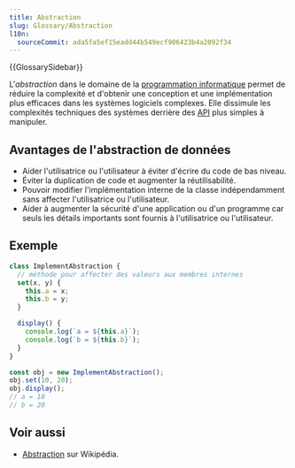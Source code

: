 ```yaml
---
title: Abstraction
slug: Glossary/Abstraction
l10n:
  sourceCommit: ada5fa5ef15eadd44b549ecf906423b4a2092f34
---
```


{{GlossarySidebar}}

L'_abstraction_ dans le domaine de la [programmation informatique](/fr/docs/Glossary/Computer_programming) permet de réduire la complexité et d'obtenir une conception et une implémentation plus efficaces dans les systèmes logiciels complexes. Elle dissimule les complexités techniques des systèmes derrière des [API](/fr/docs/Glossary/API) plus simples à manipuler.

## Avantages de l'abstraction de données

- Aider l'utilisatrice ou l'utilisateur à éviter d'écrire du code de bas niveau.
- Éviter la duplication de code et augmenter la réutilisabilité.
- Pouvoir modifier l'implémentation interne de la classe indépendamment sans affecter l'utilisatrice ou l'utilisateur.
- Aider à augmenter la sécurité d'une application ou d'un programme car seuls les détails importants sont fournis à l'utilisatrice ou l'utilisateur.

## Exemple

```js
class ImplementAbstraction {
  // méthode pour affecter des valeurs aux membres internes
  set(x, y) {
    this.a = x;
    this.b = y;
  }

  display() {
    console.log(`a = ${this.a}`);
    console.log(`b = ${this.b}`);
  }
}

const obj = new ImplementAbstraction();
obj.set(10, 20);
obj.display();
// a = 10
// b = 20
```

## Voir aussi

- [Abstraction](<https://fr.wikipedia.org/wiki/Abstraction_(informatique)>) sur Wikipédia.
